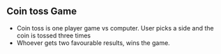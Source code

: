 ## Coin toss Game

* Coin toss is one player game vs computer. User picks a side and the coin is tossed three times
* Whoever gets two favourable results, wins the game.
